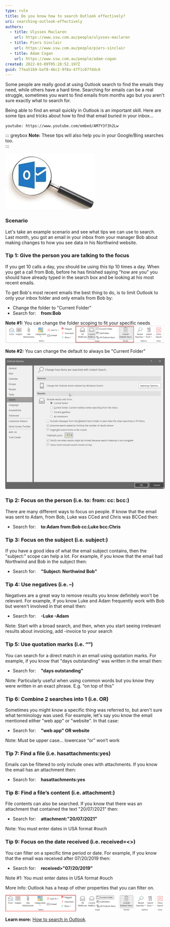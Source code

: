 ```yaml
---
type: rule
title: Do you know how to search Outlook effectively?
uri: searching-outlook-effectively
authors:
  - title: Ulysses Maclaren
    url: https://www.ssw.com.au/people/ulysses-maclaren
  - title: Piers Sinclair
    url: https://www.ssw.com.au/people/piers-sinclair
  - title: Adam Cogan
    url: https://www.ssw.com.au/people/adam-cogan
created: 2022-03-09T05:28:52.197Z
guid: 77ea51b9-baf8-46c2-9f8a-47f1c07fddc6
---
```

Some people are really good at using Outlook search to find the emails they need, while others have a hard time. Searching for emails can be a real struggle, sometimes you want to find emails from months ago but you aren't sure exactly what to search for.

Being able to find an email quickly in Outlook is an important skill. Here are some tips and tricks about how to find that email buried in your inbox...

`youtube: https://www.youtube.com/embed/AM7Y3f3h2Lw`

<!--endintro-->

::: greybox
**Note:** These tips will also help you in your Google/Bing searches too.  
:::

![](outlook-search.jpg)

### Scenario

Let's take an example scenario and see what tips we can use to search. Last month, you got an email in your inbox from your manager Bob about making changes to how you see data in his Northwind website.

### Tip 1: Give the person you are talking to the focus

If you get 10 calls a day, you should be using this tip 10 times a day. When you get a call from Bob, before he has finished saying "how are you" you should have already typed in the search box and be looking at his most recent emails.

To get Bob's most recent emails the best thing to do, is to limit Outlook to only your inbox folder and only emails from Bob by:

* Change the folder to "Current Folder"
* Search for: &nbsp;&nbsp; **from:Bob**

**Note #1:** You can change the folder scoping to fit your specific needs
  ![Figure: There are several scoping options available](search-scope.png)

**Note #2:** You can change the default to always be "Current Folder"

  ![Figure: Outlook Options for Search](outlook-search-options.png)

### Tip 2: Focus on the person (i.e. to: from: cc: bcc:)

There are many different ways to focus on people. If know that the email was sent to Adam, from Bob, Luke was CCed and Chris was BCCed then:

* Search for: &nbsp;&nbsp; **to:Adam from:Bob cc:Luke bcc:Chris**

### Tip 3: Focus on the subject (i.e. subject:)

If you have a good idea of what the email subject contains, then the "subject:" scope can help a lot. For example, if you know that the email had Northwind and Bob in the subject then:

* Search for: &nbsp;&nbsp; **"Subject: Northwind Bob"**

### Tip 4: Use negatives (i.e. –)

Negatives are a great way to remove results you know definitely won't be relevant. For example, if you know Luke and Adam frequently work with Bob but weren't involved in that email then:

* Search for: &nbsp;&nbsp; **\-Luke -Adam**

Note: Start with a broad search, and then, when you start seeing irrelevant results about invoicing, add -invoice to your search

### Tip 5: Use quotation marks (i.e. “”)

You can search for a direct match in an email using quotation marks. For example, if you know that "days outstanding" was written in the email then:

* Search for: &nbsp;&nbsp; **"days outstanding"**

Note: Particularly useful when using common words but you know they were written in an exact phrase. E.g. “on top of this”

### Tip 6: Combine 2 searches into 1 (i.e. OR)

Sometimes you might know a specific thing was referred to, but aren't sure what terminology was used. For example, let's say you know the email mentioned either "web app" or "website". In that case:

* Search for: &nbsp;&nbsp; **"web app" OR website**

Note: Must be upper case... lowercase “or” won’t work

### Tip 7: Find a file (i.e. hasattachments:yes)

Emails can be filtered to only include ones with attachments. If you know the email has an attachment then:

* Search for: &nbsp;&nbsp; **hasattachments:yes**

### Tip 8: Find a file’s content (i.e. attachment:)

File contents can also be searched. If you know that there was an attachment that contained the text "20/07/2021" then:

* Search for: &nbsp;&nbsp; **attachment:"20/07/2021"**

Note: You must enter dates in USA format #ouch

### Tip 9: Focus on the date received (i.e. received=<>)

You can filter on a specific time period or date. For example, If you know that the email was received after 07/20/2019 then:

* Search for: &nbsp;&nbsp; **received>"07/20/2019"**

Note #1: You must enter dates in USA format #ouch

More Info: 
Outlook has a heap of other properties that you can filter on.

![Figure: Outlook has a lot of meta data filtering options](email-metadata.png)

**Learn more:** [How to search in Outlook](https://support.microsoft.com/en-us/office/how-to-search-in-outlook-d824d1e9-a255-4c8a-8553-276fb895a8da).
